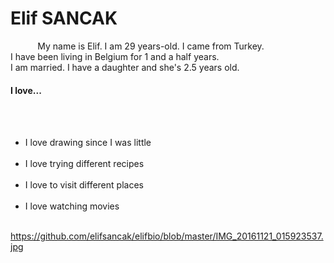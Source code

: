 <h1>Elif SANCAK</h1></div>          
My name is Elif. I am 29 years-old. I came from Turkey. 
I have been living in Belgium for 1 and a half years. 
I am married. I have a daughter and she's 2.5 years old. 

  <h4>I love...</h4>            
  <ul>            
  <li>I love drawing since I was little</li>            
  <li>I love trying different recipes</li>            
  <li>I love to visit different places</li>            
  <li>I love watching movies</li>           
  </ul>
  
  https://github.com/elifsancak/elifbio/blob/master/IMG_20161121_015923537.jpg

